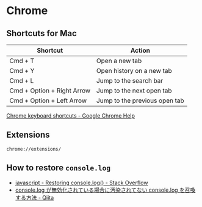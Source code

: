 # Chrome

## Shortcuts for Mac

| Shortcut                   | Action                        |
| -------------------------- | ----------------------------- |
| Cmd + T                    | Open a new tab                |
| Cmd + Y                    | Open history on a new tab     |
| Cmd + L                    | Jump to the search bar        |
| Cmd + Option + Right Arrow | Jump to the next open tab     |
| Cmd + Option + Left Arrow  | Jump to the previous open tab |

[Chrome keyboard shortcuts - Google Chrome Help](https://support.google.com/chrome/answer/157179?hl=en)

## Extensions

`chrome://extensions/`

## How to restore `console.log`

- [javascript - Restoring console.log() - Stack Overflow](https://stackoverflow.com/questions/7089443/restoring-console-log)
- [console.log が無効化されている場合に汚染されてない console.log を召喚する方法 - Qiita](https://qiita.com/nori4k/items/be008fe228871663d809)
